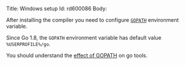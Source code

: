 Title: Windows setup
Id: rd600086
Body:

After installing the compiler you need to configure [`GOPATH`](a-14406) environment variable.

Since Go 1.8, the `GOPATH` environment variable has default value `%USERPROFILE%/go`.

You should understand the [effect of GOPATH](a-14406) on go tools.

<!-- TODO: powershell setup -->